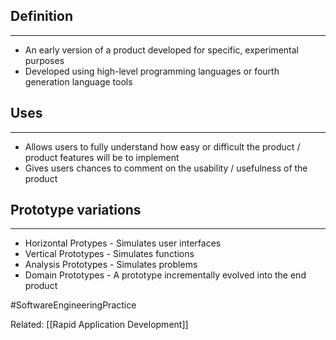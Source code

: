 ## Definition
---
- An early version of a product developed for specific, experimental purposes
- Developed using high-level programming languages or fourth generation language tools

## Uses
---
- Allows users to fully understand how easy or difficult the product / product features will be to implement
- Gives users chances to comment on the usability / usefulness of the product

## Prototype variations
---
- Horizontal Protypes - Simulates user interfaces
- Vertical Prototypes - Simulates functions
- Analysis Prototypes - Simulates problems
- Domain Prototypes - A prototype incrementally evolved into the end product

#SoftwareEngineeringPractice 

Related: [[Rapid Application Development]]